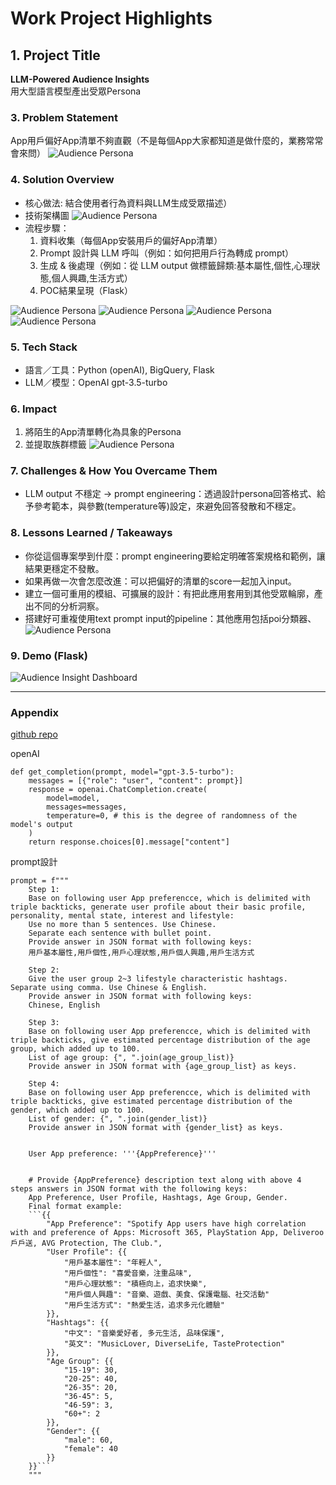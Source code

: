 # Work Project Highlights

## 1. Project Title  
**LLM-Powered Audience Insights**  
用大型語言模型產出受眾Persona

### 3. Problem Statement  
App用戶偏好App清單不夠直觀（不是每個App大家都知道是做什麼的，業務常常會來問）
![Audience Persona](images/llm_persona_01.png)


### 4. Solution Overview  
- 核心做法: 結合使用者行為資料與LLM生成受眾描述）  
- 技術架構圖
![Audience Persona](images/llm_persona_04.png)
- 流程步驟：  
  1. 資料收集（每個App安裝用戶的偏好App清單）  
  2. Prompt 設計與 LLM 呼叫（例如：如何把用戶行為轉成 prompt）  
  4. 生成 & 後處理（例如：從 LLM output 做標籤歸類:基本屬性,個性,心理狀態,個人興趣,生活方式）  
  4. POC結果呈現（Flask）

![Audience Persona](images/llm_persona_05.png)
![Audience Persona](images/llm_persona_06.png)
![Audience Persona](images/llm_persona_07.png)
![Audience Persona](images/llm_persona_08.png)

### 5. Tech Stack  
- 語言／工具：Python (openAI), BigQuery, Flask 
- LLM／模型：OpenAI gpt-3.5-turbo


### 6. Impact  
1. 將陌生的App清單轉化為具象的Persona
2. 並提取族群標籤
![Audience Persona](images/llm_persona_02.png)


### 7. Challenges & How You Overcame Them  
- LLM output 不穩定 → prompt engineering：透過設計persona回答格式、給予參考範本，與參數(temperature等)設定，來避免回答發散和不穩定。


### 8. Lessons Learned / Takeaways  
- 你從這個專案學到什麼：prompt engineering要給定明確答案規格和範例，讓結果更穩定不發散。  
- 如果再做一次會怎麼改進：可以把偏好的清單的score一起加入input。 
- 建立一個可重用的模組、可擴展的設計：有把此應用套用到其他受眾輪廓，產出不同的分析洞察。
- 搭建好可重複使用text prompt input的pipeline：其他應用包括poi分類器、
![Audience Persona](images/llm_persona_12.png)


### 9. Demo (Flask)
![Audience Insight Dashboard](images/llm-insights-dashboard.png)

--- 

### Appendix

[github repo](https://github.com/hsuanlion/AudienceProfile-by-chatGPT/tree/main/app)

openAI

```
def get_completion(prompt, model="gpt-3.5-turbo"):
    messages = [{"role": "user", "content": prompt}]
    response = openai.ChatCompletion.create(
        model=model,
        messages=messages,
        temperature=0, # this is the degree of randomness of the model's output
    )
    return response.choices[0].message["content"]
  ```

prompt設計

```
prompt = f"""
    Step 1:
    Base on following user App preferencce, which is delimited with triple backticks, generate user profile about their basic profile, personality, mental state, interest and lifestyle:
    Use no more than 5 sentences. Use Chinese.
    Separate each sentence with bullet point.
    Provide answer in JSON format with following keys:
    用戶基本屬性,用戶個性,用戶心理狀態,用戶個人興趣,用戶生活方式

    Step 2:
    Give the user group 2~3 lifestyle characteristic hashtags. Separate using comma. Use Chinese & English.
    Provide answer in JSON format with following keys:
    Chinese, English

    Step 3:
    Base on following user App preferencce, which is delimited with triple backticks, give estimated percentage distribution of the age group, which added up to 100.
    List of age group: {", ".join(age_group_list)}
    Provide answer in JSON format with {age_group_list} as keys.

    Step 4:
    Base on following user App preferencce, which is delimited with triple backticks, give estimated percentage distribution of the gender, which added up to 100.
    List of gender: {", ".join(gender_list)}
    Provide answer in JSON format with {gender_list} as keys.


    User App preference: '''{AppPreference}'''


    # Provide {AppPreference} description text along with above 4 steps answers in JSON format with the following keys:
    App Preference, User Profile, Hashtags, Age Group, Gender.
    Final format example:
    ```{{
        "App Preference": "Spotify App users have high correlation with and preference of Apps: Microsoft 365, PlayStation App, Deliveroo 戶戶送, AVG Protection, The Club.",
        "User Profile": {{
            "用戶基本屬性": "年輕人",
            "用戶個性": "喜愛音樂，注重品味",
            "用戶心理狀態": "積極向上，追求快樂",
            "用戶個人興趣": "音樂、遊戲、美食、保護電腦、社交活動"
            "用戶生活方式": "熱愛生活，追求多元化體驗"
        }},
        "Hashtags": {{
            "中文": "音樂愛好者, 多元生活, 品味保護",
            "英文": "MusicLover, DiverseLife, TasteProtection"
        }},
        "Age Group": {{
            "15-19": 30,
            "20-25": 40,
            "26-35": 20,
            "36-45": 5,
            "46-59": 3,
            "60+": 2
        }},
        "Gender": {{
            "male": 60,
            "female": 40
        }}
    }}```
    """
```
